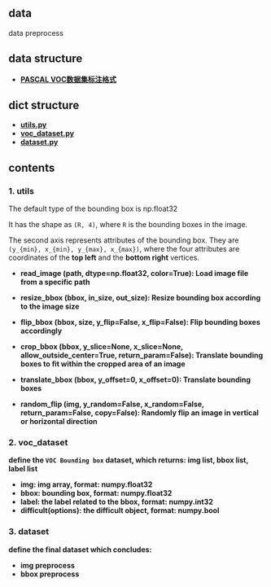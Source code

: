 ## data
data preprocess

## data structure
- [__PASCAL VOC数据集标注格式__](https://zhuanlan.zhihu.com/p/33405410)

## dict structure
- [__utils.py__](https://github.com/rentainhe/faster-rcnn-pytorch/blob/master/data/util.py)
- [__voc_dataset.py__](https://github.com/rentainhe/faster-rcnn-pytorch/blob/master/data/voc_dataset.py)
- [__dataset.py__](https://github.com/rentainhe/faster-rcnn-pytorch/blob/master/data/dataset.py)

## contents
### 1. utils
The default type of the bounding box is np.float32

It has the shape as `(R, 4)`, where `R` is the bounding boxes in the image.

The second axis represents attributes of the bounding box. They are `(y_{min}, x_{min}, y_{max}, x_{max})`, where the four attributes are coordinates of the __top left__ and the __bottom right__ vertices.

- __read_image (path, dtype=np.float32, color=True): Load image file from a specific path__

- __resize_bbox (bbox, in_size, out_size): Resize bounding box according to the image size__

- __flip_bbox (bbox, size, y_flip=False, x_flip=False): Flip bounding boxes accordingly__

- __crop_bbox (bbox, y_slice=None, x_slice=None, allow_outside_center=True, return_param=False): Translate bounding boxes to fit within the cropped area of an image__

- __translate_bbox (bbox, y_offset=0, x_offset=0): Translate bounding boxes__

- __random_flip (img, y_random=False, x_random=False, return_param=False, copy=False): Randomly flip an image in vertical or horizontal direction__

### 2. voc_dataset
__define the `VOC Bounding box` dataset, which returns: img list, bbox list, label list__
- __img: img array, format: numpy.float32__
- __bbox: bounding box, format: numpy.float32__
- __label: the label related to the bbox, format: numpy.int32__
- __difficult(options): the difficult object, format: numpy.bool__

### 3. dataset
__define the final dataset which concludes:__
- __img preprocess__
- __bbox preprocess__